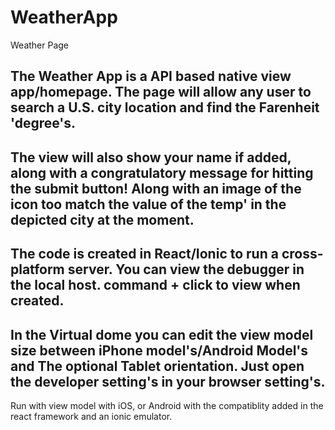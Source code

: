 # WeatherApp
Weather Page

The Weather App is a API based native view app/homepage.
The page will allow any user to search a U.S. city location and find the Farenheit 'degree's.
-
The view will also show your name if added, along with a congratulatory message for hitting the submit button!
Along with an image of the icon too match the value of the temp' in the depicted city at the moment.
-
The code is created in React/Ionic to run a cross-platform server.
You can view the debugger in the local host. command + click to view when created. 
-
In the Virtual dome you can edit the view model size between iPhone model's/Android Model's and The optional Tablet orientation.
Just open the developer setting's in your browser setting's.
-
Run with view model with iOS, or Android with the compatiblity added in the react framework and an ionic emulator.
